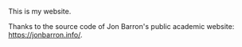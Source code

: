 This is my website. 

Thanks to the source code of Jon Barron's public academic website: https://jonbarron.info/. 
